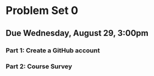 # Problem Set 0
## Due Wednesday, August 29, 3:00pm

### Part 1: Create a GitHub account

### Part 2: Course Survey
